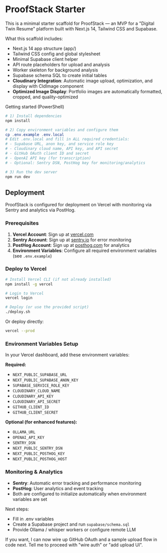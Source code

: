 # ProofStack Starter

This is a minimal starter scaffold for ProofStack — an MVP for a "Digital Twin Resume" platform built with Next.js 14, Tailwind CSS and Supabase.

What this scaffold includes:
- Next.js 14 app structure (app/)
- Tailwind CSS config and global stylesheet
- Minimal Supabase client helper
- API route placeholders for upload and analysis
- Worker skeleton for background analysis
- Supabase schema SQL to create initial tables
- **Cloudinary Integration**: Automatic image upload, optimization, and display with CldImage component
- **Optimized Image Display**: Portfolio images are automatically formatted, cropped, and quality-optimized

Getting started (PowerShell)

```powershell
# 1) Install dependencies
npm install

# 2) Copy environment variables and configure them
cp .env.example .env.local
# Edit .env.local and fill in ALL required credentials:
# - Supabase URL, anon key, and service role key
# - Cloudinary cloud name, API key, and API secret
# - GitHub OAuth client ID and secret
# - OpenAI API key (for transcription)
# - Optional: Sentry DSN, PostHog key for monitoring/analytics

# 3) Run the dev server
npm run dev
```

## Deployment

ProofStack is configured for deployment on Vercel with monitoring via Sentry and analytics via PostHog.

### Prerequisites

1. **Vercel Account**: Sign up at [vercel.com](https://vercel.com)
2. **Sentry Account**: Sign up at [sentry.io](https://sentry.io) for error monitoring
3. **PostHog Account**: Sign up at [posthog.com](https://posthog.com) for analytics
4. **Environment Variables**: Configure all required environment variables (see `.env.example`)

### Deploy to Vercel

```bash
# Install Vercel CLI (if not already installed)
npm install -g vercel

# Login to Vercel
vercel login

# Deploy (or use the provided script)
./deploy.sh
```

Or deploy directly:

```bash
vercel --prod
```

### Environment Variables Setup

In your Vercel dashboard, add these environment variables:

**Required:**
- `NEXT_PUBLIC_SUPABASE_URL`
- `NEXT_PUBLIC_SUPABASE_ANON_KEY`
- `SUPABASE_SERVICE_ROLE_KEY`
- `CLOUDINARY_CLOUD_NAME`
- `CLOUDINARY_API_KEY`
- `CLOUDINARY_API_SECRET`
- `GITHUB_CLIENT_ID`
- `GITHUB_CLIENT_SECRET`

**Optional (for enhanced features):**
- `OLLAMA_URL`
- `OPENAI_API_KEY`
- `SENTRY_DSN`
- `NEXT_PUBLIC_SENTRY_DSN`
- `NEXT_PUBLIC_POSTHOG_KEY`
- `NEXT_PUBLIC_POSTHOG_HOST`

### Monitoring & Analytics

- **Sentry**: Automatic error tracking and performance monitoring
- **PostHog**: User analytics and event tracking
- Both are configured to initialize automatically when environment variables are set

Next steps:
- Fill in .env variables
- Create a Supabase project and run `supabase/schema.sql`
- Provide Ollama / whisper workers or configure remote LLM

If you want, I can now wire up GitHub OAuth and a sample upload flow in code next. Tell me to proceed with "wire auth" or "add upload UI".
